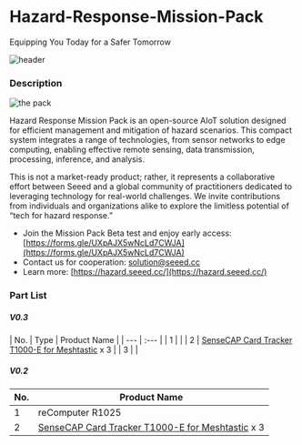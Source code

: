 # Hazard-Response-Mission-Pack

Equipping You Today for a Safer Tomorrow

![header](https://www.seeedstudio.com/blog/wp-content/uploads/2024/08/%E6%9E%B6%E6%9E%84%E5%9B%BE03-768x516.png)

### Description

![the pack](./img/case.jpg)

Hazard Response Mission Pack is an open-source AIoT solution designed for efficient management and mitigation of hazard scenarios. This compact system integrates a range of technologies, from sensor networks to edge computing, enabling effective remote sensing, data transmission, processing, inference, and analysis.

This is not a market-ready product; rather, it represents a collaborative effort between Seeed and a global community of practitioners dedicated to leveraging technology for real-world challenges. We invite contributions from individuals and organizations alike to  explore the limitless potential of “tech for hazard response.”

- Join the Mission Pack Beta test and enjoy early access: [https://forms.gle/UXpAJX5wNcLd7CWJA](https://forms.gle/UXpAJX5wNcLd7CWJA)
- Contact us for cooperation: <solution@seeed.cc>
- Learn more: [https://hazard.seeed.cc/](https://hazard.seeed.cc/)

### Part List

##### V0.3

| No. | Type | Product Name |
| --- | :--- |
| 1 | | 
| 2 | [SenseCAP Card Tracker T1000-E for Meshtastic](https://www.seeedstudio.com/SenseCAP-Card-Tracker-T1000-E-for-Meshtastic-p-5913.html) x 3 |
| 3 | |

##### V0.2

| No. | Product Name |
| --- | --- |
| 1 | reComputer R1025 |
| 2 | [SenseCAP Card Tracker T1000-E for Meshtastic](https://www.seeedstudio.com/SenseCAP-Card-Tracker-T1000-E-for-Meshtastic-p-5913.html) x 3 |
